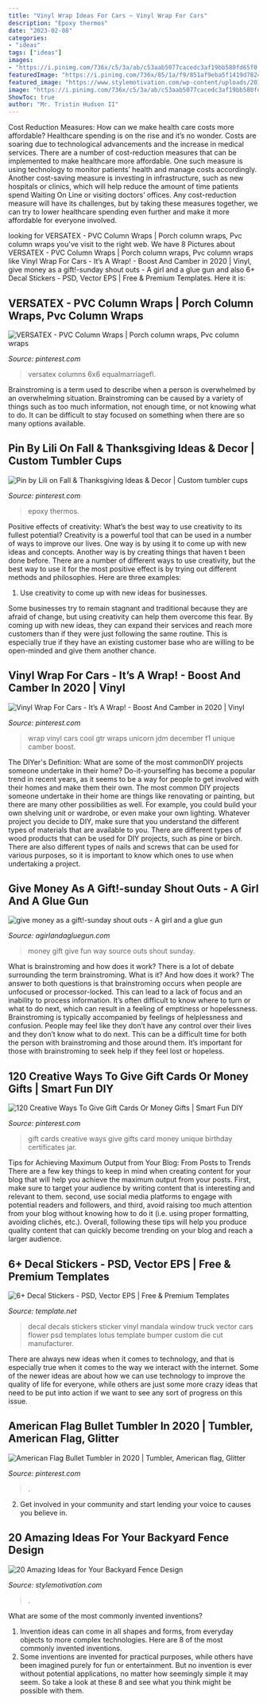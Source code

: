 ```yaml
---
title: "Vinyl Wrap Ideas For Cars ~ Vinyl Wrap For Cars"
description: "Epoxy thermos"
date: "2023-02-08"
categories:
- "ideas"
tags: ["ideas"]
images:
- "https://i.pinimg.com/736x/c5/3a/ab/c53aab5077cacedc3af19bb580fd65f0.jpg"
featuredImage: "https://i.pinimg.com/736x/85/1a/f9/851af9eba5f1419d7824cdfe75489caf.jpg"
featured_image: "https://www.stylemotivation.com/wp-content/uploads/2013/10/20-Amazing-Ideas-for-Your-Backyard-Fence-Design-2.jpg"
image: "https://i.pinimg.com/736x/c5/3a/ab/c53aab5077cacedc3af19bb580fd65f0.jpg"
ShowToc: true
author: "Mr. Tristin Hudson II"
---
```



Cost Reduction Measures: How can we make health care costs more affordable?
Healthcare spending is on the rise and it’s no wonder. Costs are soaring due to technological advancements and the increase in medical services. There are a number of cost-reduction measures that can be implemented to make healthcare more affordable. One such measure is using technology to monitor patients’ health and manage costs accordingly. Another cost-saving measure is investing in infrastructure, such as new hospitals or clinics, which will help reduce the amount of time patients spend Waiting On Line or visiting doctors’ offices.
Any cost-reduction measure will have its challenges, but by taking these measures together, we can try to lower healthcare spending even further and make it more affordable for everyone involved.

	

		
looking for VERSATEX - PVC Column Wraps | Porch column wraps, Pvc column wraps you've visit to the right web. We have 8 Pictures about VERSATEX - PVC Column Wraps | Porch column wraps, Pvc column wraps like Vinyl Wrap For Cars - It’s A Wrap! - Boost And Camber in 2020 | Vinyl, give money as a gift!-sunday shout outs - A girl and a glue gun and also 6+ Decal Stickers - PSD, Vector EPS | Free &amp; Premium Templates. Here it is:
		
    
## VERSATEX - PVC Column Wraps | Porch Column Wraps, Pvc Column Wraps

<img loading=lazy src="https://i.pinimg.com/736x/30/5c/d2/305cd2a790288905419a846e251827e2.jpg" onerror="this.onerror=null;this.src='https://tse3.mm.bing.net/th?id=OIP.88Vp-p21pfrflXDoTuY3hwHaLG&amp;pid=15.1';" alt="VERSATEX - PVC Column Wraps | Porch column wraps, Pvc column wraps">

_Source: pinterest.com_

>versatex columns 6x6 equalmarriagefl. 

	

Brainstroming is a term used to describe when a person is overwhelmed by an overwhelming situation. Brainstroming can be caused by a variety of things such as too much information, not enough time, or not knowing what to do. It can be difficult to stay focused on something when there are so many options available.

    
## Pin By Lili On Fall &amp; Thanksgiving Ideas &amp; Decor | Custom Tumbler Cups

<img loading=lazy src="https://i.pinimg.com/736x/a9/a7/fc/a9a7fc440ffe2fa1873a4a7ba51a6af7.jpg" onerror="this.onerror=null;this.src='https://tse2.mm.bing.net/th?id=OIP.IMVxgO56S6WbfMHarJ7zcQHaNL&amp;pid=15.1';" alt="Pin by Lili on Fall &amp; Thanksgiving Ideas &amp; Decor | Custom tumbler cups">

_Source: pinterest.com_

>epoxy thermos. 

	

Positive effects of creativity: What’s the best way to use creativity to its fullest potential?
Creativity is a powerful tool that can be used in a number of ways to improve our lives. One way is by using it to come up with new ideas and concepts. Another way is by creating things that haven t been done before. There are a number of different ways to use creativity, but the best way to use it for the most positive effect is by trying out different methods and philosophies. Here are three examples:
1. Use creativity to come up with new ideas for businesses.

Some businesses try to remain stagnant and traditional because they are afraid of change, but using creativity can help them overcome this fear. By coming up with new ideas, they can expand their services and reach more customers than if they were just following the same routine. This is especially true if they have an existing customer base who are willing to be open-minded and give them another chance.

    
## Vinyl Wrap For Cars - It’s A Wrap! - Boost And Camber In 2020 | Vinyl

<img loading=lazy src="https://i.pinimg.com/736x/f1/79/3d/f1793dc0010dd47cf56594e5a2ec4d54.jpg" onerror="this.onerror=null;this.src='https://tse3.mm.bing.net/th?id=OIP.McR26gcfStZ-zkJM0OKXAgHaHa&amp;pid=15.1';" alt="Vinyl Wrap For Cars - It’s A Wrap! - Boost And Camber in 2020 | Vinyl">

_Source: pinterest.com_

>wrap vinyl cars cool gtr wraps unicorn jdm december f1 unique camber boost. 

	

The DIYer's Definition: What are some of the most commonDIY projects someone undertake in their home?
Do-it-yourselfing has become a popular trend in recent years, as it seems to be a way for people to get involved with their homes and make them their own. The most common DIY projects someone undertake in their home are things like renovating or painting, but there are many other possibilities as well. For example, you could build your own shelving unit or wardrobe, or even make your own lighting.
Whatever project you decide to DIY, make sure that you understand the different types of materials that are available to you. There are different types of wood products that can be used for DIY projects, such as pine or birch. There are also different types of nails and screws that can be used for various purposes, so it is important to know which ones to use when undertaking a project.

    
## Give Money As A Gift!-sunday Shout Outs - A Girl And A Glue Gun

<img loading=lazy src="https://www.agirlandagluegun.com/wp-content/uploads/2014/03/fun-way-to-gift-money-435x600-1.jpg" onerror="this.onerror=null;this.src='https://tse3.mm.bing.net/th?id=OIP.rlYC0g02JimGsFjUts5zRAAAAA&amp;pid=15.1';" alt="give money as a gift!-sunday shout outs - A girl and a glue gun">

_Source: agirlandagluegun.com_

>money gift give fun way source outs shout sunday. 

	

What is brainstroming and how does it work?
There is a lot of debate surrounding the term brainstroming. What is it? And how does it work? The answer to both questions is that brainstroming occurs when people are unfocused or processor-locked. This can lead to a lack of focus and an inability to process information. It’s often difficult to know where to turn or what to do next, which can result in a feeling of emptiness or hopelessness.
Brainstroming is typically accompanied by feelings of helplessness and confusion. People may feel like they don’t have any control over their lives and they don’t know what to do next. This can be a difficult time for both the person with brainstroming and those around them. It’s important for those with brainstroming to seek help if they feel lost or hopeless.

    
## 120 Creative Ways To Give Gift Cards Or Money Gifts | Smart Fun DIY

<img loading=lazy src="https://i.pinimg.com/736x/85/1a/f9/851af9eba5f1419d7824cdfe75489caf.jpg" onerror="this.onerror=null;this.src='https://tse2.mm.bing.net/th?id=OIP.7bPJOemOXEQfNLneYQpQuQHaLG&amp;pid=15.1';" alt="120 Creative Ways To Give Gift Cards Or Money Gifts | Smart Fun DIY">

_Source: pinterest.com_

>gift cards creative ways give gifts card money unique birthday certificates jar. 

	

Tips for Achieving Maximum Output from Your Blog: From Posts to Trends
There are a few key things to keep in mind when creating content for your blog that will help you achieve the maximum output from your posts. First, make sure to target your audience by writing content that is interesting and relevant to them. second, use social media platforms to engage with potential readers and followers, and third, avoid raising too much attention from your blog without knowing how to do it (i.e. using proper formatting, avoiding clichés, etc.). Overall, following these tips will help you produce quality content that can quickly become trending on your blog and reach a larger audience.

    
## 6+ Decal Stickers - PSD, Vector EPS | Free &amp; Premium Templates

<img loading=lazy src="https://images.template.net/wp-content/uploads/2017/01/07113902/Car-Decal-Stickers.jpg" onerror="this.onerror=null;this.src='https://tse3.mm.bing.net/th?id=OIP.ckiyeS64iYSt_TpNBVUkmwHaG5&amp;pid=15.1';" alt="6+ Decal Stickers - PSD, Vector EPS | Free &amp; Premium Templates">

_Source: template.net_

>decal decals stickers sticker vinyl mandala window truck vector cars flower psd templates lotus template bumper custom die cut manufacturer. 

	

There are always new ideas when it comes to technology, and that is especially true when it comes to the way we interact with the internet. Some of the newer ideas are about how we can use technology to improve the quality of life for everyone, while others are just some more crazy ideas that need to be put into action if we want to see any sort of progress on this issue.

    
## American Flag Bullet Tumbler In 2020 | Tumbler, American Flag, Glitter

<img loading=lazy src="https://i.pinimg.com/736x/c5/3a/ab/c53aab5077cacedc3af19bb580fd65f0.jpg" onerror="this.onerror=null;this.src='https://tse1.mm.bing.net/th?id=OIP.PbqSS11e3FZ2n6N6Ax4q8wHaJ7&amp;pid=15.1';" alt="American Flag Bullet Tumbler in 2020 | Tumbler, American flag, Glitter">

_Source: pinterest.com_

>. 

	

2. Get involved in your community and start lending your voice to causes you believe in.

    
## 20 Amazing Ideas For Your Backyard Fence Design

<img loading=lazy src="https://www.stylemotivation.com/wp-content/uploads/2013/10/20-Amazing-Ideas-for-Your-Backyard-Fence-Design-2.jpg" onerror="this.onerror=null;this.src='https://tse3.mm.bing.net/th?id=OIP.eo36u0dIbZAa-YeDP35BIAAAAA&amp;pid=15.1';" alt="20 Amazing Ideas for Your Backyard Fence Design">

_Source: stylemotivation.com_

>. 

	

What are some of the most commonly invented inventions?
1. Invention ideas can come in all shapes and forms, from everyday objects to more complex technologies. Here are 8 of the most commonly invented inventions.
2. Some inventions are invented for practical purposes, while others have been imagined purely for fun or entertainment. But no invention is ever without potential applications, no matter how seemingly simple it may seem. So take a look at these 8 and see what you think might be possible with them.

